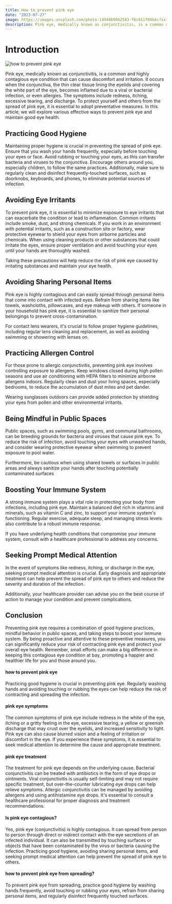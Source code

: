 ```yaml
---
title: How to prevent pink eye
date: "2023-07-27"
image: https://images.unsplash.com/photo-1494869042583-f6c911f04b4c?ixid=MnwxMjA3fDB8MHxwaG90by1wYWdlfHx8fGVufDB8fHx8fA%3D%3D
description: Pink eye, medically known as conjunctivitis, is a common and highly contagious eye condition that can cause discomfort and irritation. It occurs when the conjunctiva, the thin clear tissue lining the eyelids and covering the white part of the eye, becomes inflamed due to a viral or bacterial infection, or even allergies. The symptoms include redness, itching, excessive tearing, and discharge. To protect yourself and others from the spread of pink eye, it is essential to adopt preventative measures. In this article, we will explore various effective ways to prevent pink eye and maintain good eye health.
---
```


# Introduction

![how to prevent pink eye](https://images.unsplash.com/photo-1494869042583-f6c911f04b4c)

Pink eye, medically known as conjunctivitis, is a common and highly contagious eye condition that can cause discomfort and irritation. It occurs when the conjunctiva, the thin clear tissue lining the eyelids and covering the white part of the eye, becomes inflamed due to a viral or bacterial infection, or even allergies. The symptoms include redness, itching, excessive tearing, and discharge. To protect yourself and others from the spread of pink eye, it is essential to adopt preventative measures. In this article, we will explore various effective ways to prevent pink eye and maintain good eye health.

## Practicing Good Hygiene

Maintaining proper hygiene is crucial in preventing the spread of pink eye. Ensure that you wash your hands frequently, especially before touching your eyes or face. Avoid rubbing or touching your eyes, as this can transfer bacteria and viruses to the conjunctiva. Encourage others around you, especially children, to follow the same practices. Additionally, make sure to regularly clean and disinfect frequently-touched surfaces, such as doorknobs, keyboards, and phones, to eliminate potential sources of infection.

## Avoiding Eye Irritants

To prevent pink eye, it is essential to minimize exposure to eye irritants that can exacerbate the condition or lead to inflammation. Common irritants include smoke, dust, and strong chemicals. If you work in an environment with potential irritants, such as a construction site or factory, wear protective eyewear to shield your eyes from airborne particles and chemicals. When using cleaning products or other substances that could irritate the eyes, ensure proper ventilation and avoid touching your eyes until your hands are thoroughly washed.

Taking these precautions will help reduce the risk of pink eye caused by irritating substances and maintain your eye health.

## Avoiding Sharing Personal Items

Pink eye is highly contagious and can easily spread through personal items that come into contact with infected eyes. Refrain from sharing items like towels, washcloths, pillowcases, and eye makeup with others. If someone in your household has pink eye, it is essential to sanitize their personal belongings to prevent cross-contamination.

For contact lens wearers, it's crucial to follow proper hygiene guidelines, including regular lens cleaning and replacement, as well as avoiding swimming or showering with lenses on.

## Practicing Allergen Control

For those prone to allergic conjunctivitis, preventing pink eye involves controlling exposure to allergens. Keep windows closed during high pollen seasons and use air conditioning with HEPA filters to minimize airborne allergens indoors. Regularly clean and dust your living spaces, especially bedrooms, to reduce the accumulation of dust mites and pet dander.

Wearing sunglasses outdoors can provide added protection by shielding your eyes from pollen and other environmental irritants.

## Being Mindful in Public Spaces

Public spaces, such as swimming pools, gyms, and communal bathrooms, can be breeding grounds for bacteria and viruses that cause pink eye. To reduce the risk of infection, avoid touching your eyes with unwashed hands, and consider wearing protective eyewear when swimming to prevent exposure to pool water.

Furthermore, be cautious when using shared towels or surfaces in public areas and always sanitize your hands after touching potentially contaminated surfaces

## Boosting Your Immune System

A strong immune system plays a vital role in protecting your body from infections, including pink eye. Maintain a balanced diet rich in vitamins and minerals, such as vitamin C and zinc, to support your immune system's functioning. Regular exercise, adequate sleep, and managing stress levels also contribute to a robust immune response.

If you have underlying health conditions that compromise your immune system, consult with a healthcare professional to address any concerns.

## Seeking Prompt Medical Attention

In the event of symptoms like redness, itching, or discharge in the eye, seeking prompt medical attention is crucial. Early diagnosis and appropriate treatment can help prevent the spread of pink eye to others and reduce the severity and duration of the infection.

Additionally, your healthcare provider can advise you on the best course of action to manage your condition and prevent complications.

## Conclusion

Preventing pink eye requires a combination of good hygiene practices, mindful behavior in public spaces, and taking steps to boost your immune system. By being proactive and attentive to these preventive measures, you can significantly reduce your risk of contracting pink eye and protect your overall eye health. Remember, small efforts can make a big difference in keeping this contagious eye condition at bay, promoting a happier and healthier life for you and those around you.

#### how to prevent pink eye

Practicing good hygiene is crucial in preventing pink eye. Regularly washing hands and avoiding touching or rubbing the eyes can help reduce the risk of contracting and spreading the infection.

#### pink eye symptoms

The common symptoms of pink eye include redness in the white of the eye, itching or a gritty feeling in the eye, excessive tearing, a yellow or greenish discharge that may crust over the eyelids, and increased sensitivity to light. Pink eye can also cause blurred vision and a feeling of irritation or discomfort in the eye. If you experience these symptoms, it is essential to seek medical attention to determine the cause and appropriate treatment.

#### pink eye treatment

The treatment for pink eye depends on the underlying cause. Bacterial conjunctivitis can be treated with antibiotics in the form of eye drops or ointments. Viral conjunctivitis is usually self-limiting and may not require specific treatment, but over-the-counter lubricating eye drops can help relieve symptoms. Allergic conjunctivitis can be managed by avoiding allergens and using antihistamine eye drops. It's essential to consult a healthcare professional for proper diagnosis and treatment recommendations.

#### Is pink eye contagious?

Yes, pink eye (conjunctivitis) is highly contagious. It can spread from person to person through direct or indirect contact with the eye secretions of an infected individual. It can also be transmitted by touching surfaces or objects that have been contaminated by the virus or bacteria causing the infection. Practicing good hygiene, avoiding sharing personal items, and seeking prompt medical attention can help prevent the spread of pink eye to others.

#### how to prevent pink eye from spreading?

To prevent pink eye from spreading, practice good hygiene by washing hands frequently, avoid touching or rubbing your eyes, refrain from sharing personal items, and regularly disinfect frequently touched surfaces.
